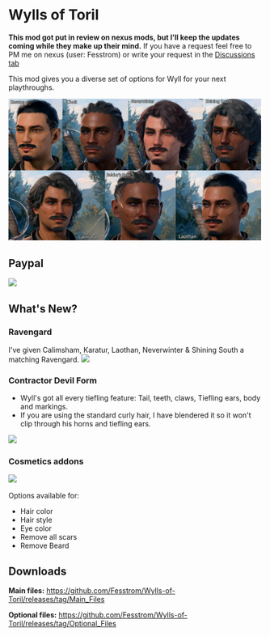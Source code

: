 # Wylls of Toril

**This mod got put in review on nexus mods, but I'll keep the updates coming while they make up their mind.**
If you have a request feel free to PM me on nexus (user: Fesstrom) or write your request in the [Discussions tab](https://github.com/Fesstrom/Wylls-of-Toril/discussions)

This mod gives you a diverse set of options for Wyll for your next playthroughs.

<img src="./images/ApLogo2.jpg" width="500">

## Paypal

[<img src="https://www.paypalobjects.com/en_GB/i/btn/btn_donate_LG.gif">](https://www.paypal.com/donate/?hosted_button_id=NVQCSZ8KVJFFU)

## What's New?

### Ravengard

I've given Calimsham, Karatur, Laothan, Neverwinter & Shining South a matching Ravengard.
<img src="https://github.com/Fesstrom/Wylls-of-Toril/blob/main/images/promo_ravengard.jpg" width="450">

### Contractor Devil Form
 - Wyll's got all every tiefling feature: 
   Tail, teeth, claws, Tiefling ears, body and markings.
 - If you are using the standard curly hair, I have blendered it so it won't clip through his horns and tiefling ears.

<img src="https://github.com/Fesstrom/Wylls-of-Toril/blob/main/images/contractor_devil_preview.jpg" width="400" margin-top="10px">


### Cosmetics addons

<img src="https://github.com/Fesstrom/Wylls-of-Toril/blob/main/images/OptionalMods_preview1.jpg"  width="300" >

Options available for:
- Hair color
- Hair style 
- Eye color
- Remove all scars
- Remove Beard

## Downloads

**Main files:** https://github.com/Fesstrom/Wylls-of-Toril/releases/tag/Main_Files

**Optional files:** https://github.com/Fesstrom/Wylls-of-Toril/releases/tag/Optional_Files

